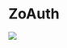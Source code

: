# ZoAuth

<img src= "https://zoauth.tk/ZoAuth%20logo%20color%20changed%20resized.jpg">

<object src= "https://img.shields.io/badge/Build-Stable-blue">  <object src= "https://img.shields.io/badge/Coverage-100%25%0A-blue">  <object src= "https://img.shields.io/badge/Dependencies-Express%2C%20Axios%2C%20NodeMon%2C%20QueryString-blue">  <object src= "https://img.shields.io/badge/NPM-v14%2E15%2E4-blue">  <object src= "https://img.shields.io/badge/Downloads-Enough%20for%20you%20to%20be%20happy-blue">  <object src= "https://img.shields.io/badge/Social%20media-GitHub%20Discussions-blue?logo=github&link=https%3A%2F%2Fgithub.com%2FZo-Bro-23%2Fzoauth%2Fdiscussions">

- [ZoAuth](#zoauth)
  - [Installation](#installation)
  - [Demo app](#demo-app)
- [Tutorial](#tutorial)
  - [API reference](#api-reference)
    - [Function list](#function-list)
      - [zoauth.setCredentials(cred)](#zoauthsetcredentialscred)
      - [zoauth.getAuthUrl(company, options)](#zoauthgetauthurlcompany-options)
      - [zoauth.getToken(company, params, config)](#zoauthgettokencompany-params-config)
      - [zoauth.getDetails(company, options, config)](#zoauthgetdetailscompany-options-config)
      - [zoauth.getApi(url, options, config, except)](#zoauthgetapiurl-options-config-except)
      - [zoauth.postApi(url, data, options, config, except)](#zoauthpostapiurl-data-options-config-except)
      - [zoauth.runAuthServer(resolve, reject, port)](#zoauthrunauthserverresolve-reject-port)
      - [zoauth.expressApp](#zoauthexpressapp)
      - [zoauth.demoApp()](#zoauthdemoapp)
      - [zoauth.company.function](#zoauthcompanyfunction)
        - [-setCredentials()](#-setcredentials)
        - [-getAuthUrl()](#-getauthurl)
        - [-getToken()](#-gettoken)
        - [-getDetails()](#-getdetails)
    - [Module presented as a JSON object](#module-presented-as-a-json-object)
    - [Module quick reference](#module-quick-reference)
      - [zoauth.setCredentials(cred)](#zoauthsetcredentialscred-1)
        - [``` cred: required```](#-cred-required)
      - [zoauth.getAuthUrl(company, options)](#zoauthgetauthurlcompany-options-1)
        - [``` company: required```](#-company-required)
        - [``` options: optional```](#-options-optional)
      - [zoauth.getDetails(company, options, config)](#zoauthgetdetailscompany-options-config-1)
        - [``` company: required```](#-company-required-1)
        - [``` options: required```](#-options-required)
        - [``` config: optional```](#-config-optional)
      - [zoauth.getApi(url, options, config, except)](#zoauthgetapiurl-options-config-except-1)
        - [``` url: required```](#-url-required)
        - [``` options: required, unless except is truthy```](#-options-required-unless-except-is-truthy)
        - [``` config: optional```](#-config-optional-1)
        - [``` except: optional, unless options.access_token is not specified```](#-except-optional-unless-optionsaccess_token-is-not-specified)
      - [zoauth.postApi(url, data, options, config, except)](#zoauthpostapiurl-data-options-config-except-1)
        - [``` url: required```](#-url-required-1)
        - [``` data: required```](#-data-required)
        - [``` options: required, unless except is truthy```](#-options-required-unless-except-is-truthy-1)
        - [``` config: optional```](#-config-optional-2)
        - [``` except: optional, unless options.access_token is not specified```](#-except-optional-unless-optionsaccess_token-is-not-specified-1)
      - [zoauth.runAuthServer(resolve, reject, port)](#zoauthrunauthserverresolve-reject-port-1)
        - [``` resolve: required```](#-resolve-required)
        - [``` reject: optional (Note: If an error occurs, unhandled promise rejection will be called)```](#-reject-optional-note-if-an-error-occurs-unhandled-promise-rejection-will-be-called)
        - [``` port: optional```](#-port-optional)
      - [zoauth.expressApp](#zoauthexpressapp-1)
      - [zoauth.demoApp()](#zoauthdemoapp-1)
      - [zoauth.company.function()](#zoauthcompanyfunction-1)
        - [```company: required```](#company-required)
        - [```function: required```](#function-required)
  - [Supported companies](#supported-companies)
    - [Amazon](#amazon)
    - [Discord](#discord)
    - [Facebook](#facebook)
    - [Google](#google)
    - [GitHub](#github)
    - [Microsoft](#microsoft)


Hi! I'm Zohan Subhash and I'm a twelve-year-old, not to say that I'm much proud of that fact. I love to code and ***I*** am the sole person behind the whole [ZoAuth](https://zoauth.tk) project. Here's a photo of me:

<img src= "https://zoauth.tk/My%20pic.jpg" height= "512px">

Now that we have established who I am, let's get started...

ZoAuth is an easy to use authentication sdk and library... Feel free to clone our GitHub [repo](https://github.com/Zo-Bro-23/zoauth) and to join in our discussions to share your own tips and tricks... And ***this*** is the official docs for how to use this beautiful, simple, yet powerful tool. But before we start, I want to acknowledge something. I am so glad that I sat and coded while my friends were playing Fortnite, 'coz, well, here I am today! The reason I built ZoAuth was so that authentication would become easy. Something that everyone could do, not just the pros. And I don't ***want*** others to go through what I went through to get started with OAuth. You need to first find the proper documentation — and this took atleast half-an-hour — then you had to try and get it to work. I want others to ***not*** suffer. And there's one more thing. If your head is spinning by the time you finish reading this, there's something wrong with you. Blame yourself and not the module. Because unlike most of the docs out there, this one is easy to understand. So don't put all on me.

<img src= "https://zoauth.tk/meme-sdk.png" width= "512px">

## Installation

Let's get started. I'm assuming that you have NodeJS installed and a new project set up. If not, go [here](https://nodejs.dev/learn) to learn all about how to get started with node. Now that you've initialized a project, it's time to install my module.
```javascript
npm i zoauth
```
Or, if you want to install the latest edge version — as you would want to do if you have enrolled for my beta testing program — go along and add the ```@test``` tag for ```npm i```.
```javascript
npm i zoauth@test
```

Now that the ZoAuth module is installed, let's require it from your code. Make a new javascript file called ```index.js``` and write the following code:

```javascript
const zoauth = require('zoauth')
```
And you're done. You can do whatever heck you wanna do! But most people reading this don't know what functions to call, you might say. Well, what is a tutorial ***and*** an API Reference there for, but that?

## Demo app

Now let's really get started, write some code, and impress your friends. (or kids, I don't know how old you are) But before we do that, I want to guys to see the power of this thing, firsthand. So go ahead and check out the demo web app that I have built using ZoAuth, some basic html, and nothing else. Click [here](https://demo.zoauth.tk) to see the demo app.

Now that you have seen the demo app, I want to show you the code behind it. It's uploaded to GitHub right [here](https://github.com/Zo-Bro-23/zoauth-demoApp), but I also added it as a function to the module, just in case. Please feel free to clone the code from GitHub and use it to do whatever you want to do. Like the UI? Did it myself.

I don't really know why I addded this as a function to the package, but I did. So you can just add the following code to your ```index.js``` to see the demo app work instead if you want to. It's just an https redirect.

```javascript
const zoauth = require('zoauth')
zoauth.demoApp()
```
And on your terminal,

```
node index.js
```

And how did you like ***that***, huh? I'm not gonna spoil the surprise for you. Go try it out yourself. Come on. I ain't budging till you try it out.

<div style= "background-color: black; height:512px; display: block;">
</div>

Saw it? Ok, so I've been obsessed about ASCII art for around a week now. From when I was a kid, I ***loved*** it. It never occured to me to try making it. I always wanted to leave it to the experts. But then I realised a few days back that there would be websites that do this. And there was. Damn good sites. Check this out.

<img src= "https://zoauth.tk/logo.jpg" width= "512px">

Neat huh? Can you even ***believe*** that it's ASCII and not just a drawing? I literally ***love*** the black background! It signifies ***class***. Of course, if you were my dad or if you were from the 1800's, you wouldn't like it. I don't know why, but I'm just ***so*** used to the dark theme. By the way, you should try out the ```Night owl``` theme on ```VS Code```. It's genuinely ***awesome***. Thought I should give them some credit. Ok, sorry. I was getting distracted. Back to the point. Yeah open up your browser and go to ```http://localhost:5210```. And ***don't*** ask me why I chose that port. It's a ***goddamn*** lucky number, man! Yeah anyway, check out the demo app. See what I meant earlier when I talked about the UI? Here's a photo for the noobs who can't even bother write two lines of code.

<img src= "https://zoauth.tk/screenshot.png">

Why do I have so many browser extensions? Because I never really bother deleting the ones I never use. It's one of those perks of owning a Ryzen 7. You don't really have to ***ever*** worry about something going slow. I also never close my browsing tabs. I have ***literally*** a thousand tabs open right now, without counting other applications like ```VS Code```. Ok, now that you no what my module can do, let's really get deep into it.

# Tutorial

Ok. Let's start right at the start. What ***do*** you ***really*** want to do with OAuth? Sign users in, get access tokens, and call some API's right? Ok. You can do all that and much more with ZoAuth. Here's some example code with an express server. Actually, it's the exact same code that I used for the demo app, except that I used many more companies back there. Now I know what you're going to ask. How can such a simple code do such a complicated task? Simple. Because ***I*** made the package.

```javascript
const zoauth = require('zoauth')
const express = require('express')
const app = express()

app.get('/', (req, resp) => {
    resp.redirect(zoauth.google.getAuthUrl())
    })
app.get('/callback/google', (req, resp) => {
    zoauth.google.getToken({code: req.query.code})
        .then(response => {
            zoauth.google.getDetails(response)
                .then(res => {
                    resp.send(res.name)
                    })
        })
})

app.listen(5210, () => {console.log(`
@@@@@@@@@@@@@          @@@@@@@@                           
@@@        @@@         @      @                            
@@       @@@                  @                          
      @@@           @@@@@@@@@@@@@@@                          
    @@@             @@           @@                          
  @@@               @@    @@@    @@                          
@@@@@@@@@@@@@@@@@@  @@     @     @@                          
#@@@@@@@@@@@@@@@@@  @@@@@@@@@@@@@@@                          
`)})
```

Go to ```http://localhost:5210``` and try logging in with Google. Don't know your password? Never mind. Click ```forgot password```. Wait, what?? You don't know the answer to ***any*** of your security questions? How ***is*** that possible???

<img src= "https://zoauth.tk/meme-login-oauth-version.png" width= "512 px">

Ok. Now ***do*** you want the full reference list of all the possible functions so that you can exploit me to the core? Here we go...

## API reference

### Function list

#### zoauth.setCredentials(cred)

***```returns null```***

Pass on a ```cred``` JSON object with the credentials in the form of 
```javascript
{company1: {
    client_id: "Blah blah blah",
    other_details: "In the same format"
},
company2: {
    same_thing: "Come on, man!"
}}
```

#### zoauth.getAuthUrl(company, options)

***```returns String```***

Get the auth url for a ```company``` string parameter with optional ```options``` to add on to the request body. All the ```options``` will get added on as query parameters. See [company list](#supported-companies)

#### zoauth.getToken(company, params, config)

***```returns Promise```***

Get the ```access_token```, ```refresh_token```, etc. for a ```company``` string parameter along with the ```code``` and other details in the ```params``` object. Extra axios configuration can be added on with the ```config``` parameter. See [company list](#supported-companies)

#### zoauth.getDetails(company, options, config)

***```returns Promise```***

Same as the ```getToken()```, except that instead of the ```code```, you'll be passing on the tokens. Just pass on the whole object man, nobody really cares. All we want is the ```access_token``` though. Add extra configuration through the ```config``` parameter. See [company list](#supported-companies)

#### zoauth.getApi(url, options, config, except)

***```returns Promise```***

Pass on a ```url``` with the authorization tokens inside the ```options``` object, and we'll call that API endpoint with the necessary ```config```uration. Note: Unless ```except``` is a truthy value, an error will be called if options doesn't contain an access_token. See [company list](#supported-companies)

#### zoauth.postApi(url, data, options, config, except)

***```returns Promise```***

Same thing. We'll call the ```url``` with the ```data``` along with authorization tokens from ```options```, with the ```config```uration. Note: Unless ```except``` is a truthy value, an error will be called if options doesn't contain an access_token. See [company list](#supported-companies)

Now come the fun ones...

#### zoauth.runAuthServer(resolve, reject, port)

***```returns null```***

Runs a auth server with literally ***all*** supported companies. It calls the ```resolve``` callback function after the whole auth process. You'll receive the following JSON object as a parameter for this callback function ```r => {console.log(resp)}```:

```javascript
resp: {
  data: {"the access and refresh tokens along with other data"},
  company: "company",
  responseObject: "an express response object that you can use to resolve the server request",
  requestObject: "an express request object that you can use to get details about the server request"
}
```

If you provide an optional ```reject``` callback function, you'll get a similar object in that function if something goes wrong. The ```data``` object will then contain the ```error``` message along with the ```error_description```. Note: The values inside the ```data``` object may vary according to the company. You can also optionally specify the port After running the server,

```http://localhost:5210/company``` redirects the user to the ```company```'s OAuth page and ```http://localhost:5210/callback/company``` takes the token from the ```company```'s page and calls the callback with the received data. See [company list](#supported-companies)

#### zoauth.expressApp

***```returns Object```***

If you want to add extra endpoints to the already running ```authServer```, then you can do ```zoauth.expressApp.get([...])``` instead of ```app.get([...])``` to prevent the ```Port already busy``` error.

#### zoauth.demoApp()

***```returns null```***

That one's easy. Runs the demo app at ```http://localhost:5210```. And don't worry. It doesn't take up any space in the package. Chill, man. I'm definitely ***so*** ***not*** abusing your broadband whenever you do ```npm i zoauth```. The file just takes up like 8KB. I think I understood why I included this function — so that I can show you the ASCII art. The function just redirects you to the real demo app, which is hosted at [https://demo.zoauth.tk](https://demo.zoauth.tk)

#### zoauth.company.function

***```returns null``` for ```setCredentials```, ```String``` for ```getAuthUrl```, and ```Promise``` for ```getTken``` and ```getDetails```***

This is a different function structure just in case you like it better. Replace ```company``` with the disired company, and replace ```function``` with any one of these four functions:

##### -setCredentials()
##### -getAuthUrl()
##### -getToken()
##### -getDetails()

### Module presented as a JSON object

```javascript
const zoauth = require('zoauth)
```

```javascript
zoauth === {
    getAuthUrl: [function],
    setCredentials: [function],
    getToken: [function],
    getDetails: [function],
    runAuthServer: [function],
    demoApp: [function],
    getApi: [function],
    postApi: [function],
    expressApp: [object],
    amazon: {
        getAuthUrl: [function],
        setCredentials: [function],
        getToken: [function],
        getDetails: [function]
    },
    facebook: {
        getAuthUrl: [function],
        setCredentials: [function],
        getToken: [function],
        getDetails: [function]
    },
    discord: {
        getAuthUrl: [function],
        setCredentials: [function],
        getToken: [function],
        getDetails: [function]
    },
    github: {
        getAuthUrl: [function],
        setCredentials: [function],
        getToken: [function],
        getDetails: [function]
    },
    google: {
        getAuthUrl: [function],
        setCredentials: [function],
        getToken: [function],
        getDetails: [function]
    },
    microsoft: {
        getAuthUrl: [function],
        setCredentials: [function],
        getToken: [function],
        getDetails: [function]
    }
}
```

### Module quick reference

#### zoauth.setCredentials(cred)

##### ``` cred: required```

#### zoauth.getAuthUrl(company, options)

##### ``` company: required```
##### ``` options: optional```

#### zoauth.getDetails(company, options, config)

##### ``` company: required```
##### ``` options: required```
##### ``` config: optional```

#### zoauth.getApi(url, options, config, except)

##### ``` url: required```
##### ``` options: required, unless except is truthy```
##### ``` config: optional```
##### ``` except: optional, unless options.access_token is not specified```

#### zoauth.postApi(url, data, options, config, except)

##### ``` url: required```
##### ``` data: required```
##### ``` options: required, unless except is truthy```
##### ``` config: optional```
##### ``` except: optional, unless options.access_token is not specified```

#### zoauth.runAuthServer(resolve, reject, port)

##### ``` resolve: required```
##### ``` reject: optional (Note: If an error occurs, unhandled promise rejection will be called)```
##### ``` port: optional```

#### zoauth.expressApp

```
```

#### zoauth.demoApp()

```
```

#### zoauth.company.function()

##### ```company: required```
##### ```function: required```

## Supported companies

### Amazon
### Discord
### Facebook
### Google
### GitHub
### Microsoft

But don't worry. I'm planning to add a new company ***every*** week! So this list should start growing in no time at all! But what about Apple? Some of you with the iPhones might ask. Well, ***THEY GODDAMN CHARGE A HUNDRED BUCKS A MONTH!!!*** And they're ***so*** condescending! I went to thier developer page and they were like, "Go make iPhones apps first, before trying to do OAuth." I, swear! But, yeah. I too am disappointed that I couldn't include Apple. Anyways, it was nice meeting you and I hope I'll be able to help you in some way or other in the future. Like I said, feel obliged to report any bugs or issues and I'll try to get them fixed as soon as possible. PS: Unless my mom bans coding for some time.